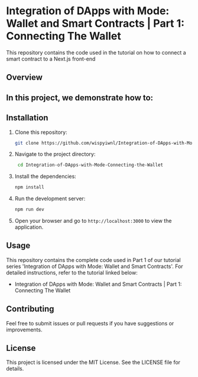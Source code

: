 # Integration of DApps with Mode: Wallet and Smart Contracts | Part 1: Connecting The Wallet 

This repository contains the code used in the tutorial on how to connect a smart contract to a Next.js front-end

## Overview

In this project, we demonstrate how to:
- 

## Installation

1. Clone this repository:
   ```bash
   git clone https://github.com/wispyiwnl/Integration-of-DApps-with-Mode-Connecting-the-Wallet.git
2. Navigate to the project directory:
	```bash
	 cd Integration-of-DApps-with-Mode-Connecting-the-Wallet
3. Install the dependencies:
	```bash
	npm install
4. Run the development server:
	```bash
	npm run dev
5.  Open your browser and go to `http://localhost:3000` to view the application.

## Usage

This repository contains the complete code used in Part 1 of our tutorial series 'Integration of DApps with Mode: Wallet and Smart Contracts'. For detailed instructions, refer to the tutorial linked below:

 - Integration of DApps with Mode: Wallet and Smart Contracts | Part 1: Connecting The Wallet 

## Contributing

Feel free to submit issues or pull requests if you have suggestions or improvements.

## License

This project is licensed under the MIT License. See the LICENSE file for details.
